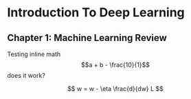 # Introduction To Deep Learning #
## Chapter 1: Machine Learning Review ##

Testing inline math $$a + b - \frac{10}{1}$$ does it work?

$$ w = w - \eta \frac{d}{dw} L $$




